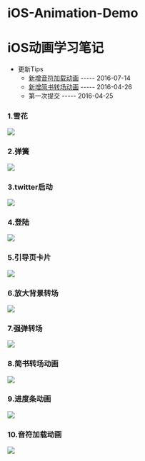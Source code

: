 # iOS-Animation-Demo
# iOS动画学习笔记

- 更新Tips
  - [新增音符加载动画](https://github.com/lyimin/iOS-Animation-Demo#9简书转场动画)  ----- 2016-07-14
  - [新增简书转场动画](https://github.com/lyimin/iOS-Animation-Demo#8简书转场动画)  ----- 2016-04-26
  - 第一次提交       ----- 2016-04-25

### 1.雪花
![](https://github.com/lyimin/iOS-Animation-Demo/blob/master/iOS-Animation%E5%AD%A6%E4%B9%A0%E7%AC%94%E8%AE%B0/Resource/1.gif)
### 2.弹簧
![](https://github.com/lyimin/iOS-Animation-Demo/blob/master/iOS-Animation%E5%AD%A6%E4%B9%A0%E7%AC%94%E8%AE%B0/Resource/2.gif)
### 3.twitter启动
![](https://github.com/lyimin/iOS-Animation-Demo/blob/master/iOS-Animation%E5%AD%A6%E4%B9%A0%E7%AC%94%E8%AE%B0/Resource/3.gif)
### 4.登陆
![](https://github.com/lyimin/iOS-Animation-Demo/blob/master/iOS-Animation%E5%AD%A6%E4%B9%A0%E7%AC%94%E8%AE%B0/Resource/4.gif)
### 5.引导页卡片
![](https://github.com/lyimin/iOS-Animation-Demo/blob/master/iOS-Animation%E5%AD%A6%E4%B9%A0%E7%AC%94%E8%AE%B0/Resource/5.gif)
### 6.放大背景转场
![](https://github.com/lyimin/iOS-Animation-Demo/blob/master/iOS-Animation%E5%AD%A6%E4%B9%A0%E7%AC%94%E8%AE%B0/Resource/6.gif)
### 7.强弹转场
![](https://github.com/lyimin/iOS-Animation-Demo/blob/master/iOS-Animation%E5%AD%A6%E4%B9%A0%E7%AC%94%E8%AE%B0/Resource/7.gif)
### 8.简书转场动画
![](https://github.com/lyimin/iOS-Animation-Demo/blob/master/iOS-Animation%E5%AD%A6%E4%B9%A0%E7%AC%94%E8%AE%B0/Resource/8.gif)
### 9.进度条动画
![](https://github.com/lyimin/iOS-Animation-Demo/blob/master/iOS-Animation%E5%AD%A6%E4%B9%A0%E7%AC%94%E8%AE%B0/Resource/9.gif)
### 10.音符加载动画
![](https://github.com/lyimin/iOS-Animation-Demo/blob/master/iOS-Animation%E5%AD%A6%E4%B9%A0%E7%AC%94%E8%AE%B0/Resource/10.gif)


